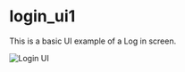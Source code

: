# login_ui1

This is a basic UI example of a Log in screen.

![Login UI](https://user-images.githubusercontent.com/69451144/90641959-6ef40100-e24f-11ea-9cf4-23d57456cb3c.png?raw=true)
